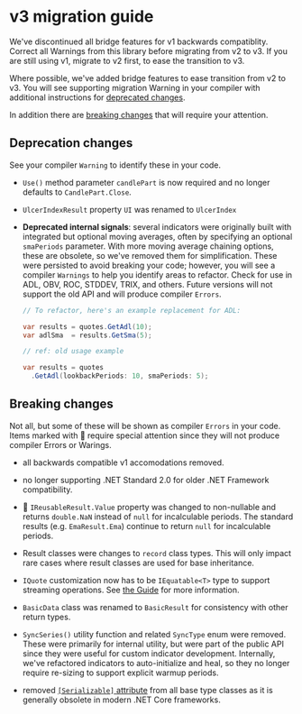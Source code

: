 # v3 migration guide

We've discontinued all bridge features for v1 backwards compatiblity.
Correct all Warnings from this library before migrating from v2 to v3.
If you are still using v1, migrate to v2 first, to ease the transition to v3.

Where possible, we've added bridge features to ease transition from v2 to v3.
You will see supporting migration Warning in your compiler with additional instructions for [deprecated changes](#deprecation-changes).

In addition there are [breaking changes](#breaking-changes) that will require your attention.

## Deprecation changes

See your compiler `Warning` to identify these in your code.

- `Use()` method parameter `candlePart` is now required and no longer defaults to `CandlePart.Close`.

- `UlcerIndexResult` property `UI` was renamed to `UlcerIndex`

- **Deprecated internal signals**: several indicators were originally built with integrated but optional
  moving averages, often by specifying an optional `smaPeriods` parameter.  With more moving average chaining options,
  these are obsolete, so we've removed them for simplification.  These were persisted to avoid breaking your code;
  however, you will see a compiler `Warnings` to help you identify areas to refactor.  Check for use in ADL, OBV, ROC, STDDEV, TRIX, and others.
  Future versions will not support the old API and will produce compiler `Errors`.

  ```csharp
  // To refactor, here's an example replacement for ADL:

  var results = quotes.GetAdl(10);
  var adlSma  = results.GetSma(5);

  // ref: old usage example

  var results = quotes
    .GetAdl(lookbackPeriods: 10, smaPeriods: 5);
  ```

## Breaking changes

Not all, but some of these will be shown as compiler `Errors` in your code.
Items marked with &#128681; require special attention since they will not produce compiler Errors or Warings.

- all backwards compatible v1 accomodations removed.

- no longer supporting .NET Standard 2.0 for older .NET Framework compatibility.

- &#128681; `IReusableResult.Value` property was changed to non-nullable and returns `double.NaN` instead of `null`
  for incalculable periods.  The standard results (e.g. `EmaResult.Ema`) continue to return `null` for incalculable periods.

- Result classes were changes to `record` class types.  This will only impact rare cases where result classes are used for base inheritance.

- `IQuote` customization now has to be `IEquatable<T>` type to support streaming operations.  See [the Guide](/guide) for more information.

- `BasicData` class was renamed to `BasicResult` for consistency with other return types.

- `SyncSeries()` utility function and related `SyncType` enum were removed.  These were primarily for internal
  utility, but were part of the public API since they were useful for custom indicator development.  Internally,
  we've refactored indicators to auto-initialize and heal, so they no longer require re-sizing to support explicit
  warmup periods.

- removed [`[Serializable]` attribute](https://learn.microsoft.com/en-us/dotnet/api/system.serializableattribute) from all base type classes as it is generally obsolete in modern .NET Core frameworks.

